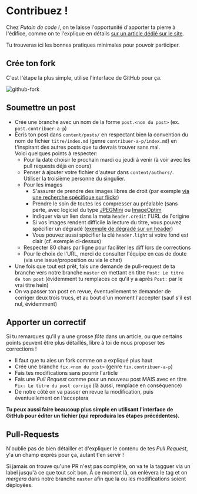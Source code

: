 # Contribuez !

Chez _Putain de code !_, on te laisse l'opportunité d'apporter ta pierre à
l'édifice, comme on te l'explique en détails [sur un article dédié sur le
site](http://putaindecode.fr/posts/comment-contribuer/).

Tu trouveras ici les bonnes pratiques minimales pour pouvoir participer.

## Crée ton fork

C'est l'étape la plus simple, utilise l'interface de GitHub pour ça.

![github-fork](src/pages/posts/comment-contribuer/fork-button.jpg)

## Soumettre un post

* Crée une branche avec un nom de la forme `post.<nom du post>` (ex.
  `post.contribuer-a-p`)
* Écris ton post dans `content/posts/` en respectant bien la convention du
  nom de fichier `titre/index.md` (genre `contribuer-a-p/index.md`)
  en t'inspirant des autres posts que tu devrais trouver sans mal.  
  Voici quelques points à respecter:
  - Pour la date choisir le prochain mardi ou jeudi à venir (à voir avec les
  pull requests déjà en cours)
  - Penser à ajouter votre fichier d'auteur dans `content/authors/`.
  Utiliser la troisième personne du singulier.
  - Pour les images
    - S'assurer de prendre des images libres de droit (par exemple
    [via une recherche spécifique sur flickr](https://www.flickr.com/search/?license=2%2C3%2C4%2C5%2C6%2C9&tags=delorean&advanced=1))
    - Prendre le soin de toutes les compresser au préalable (sans perte,
  avec logiciel du type [JPEGMini](http://www.jpegmini.com/) ou 
  [ImageOptim](https://imageoptim.com/)
    - Indiquer via un lien dans la meta `header.credit` l'URL de l'origine
    - Si vos images rendent difficile la lecture du titre, vous pouvez spécifier
    un dégradé ([exemple de dégradé sur un header](https://github.com/putaindecode/putaindecode.fr/blob/master/content/posts/entreprendre/auto-entrepreneuriat-retour-experiences/index.md))
    - Vous pouvez aussi spécifier la clé `header.light` si votre fond est clair (cf. exemple ci-dessus)
  - Respecter 80 chars par ligne pour faciliter les diff lors de corrections
  - Pour le choix de l'URL, merci de consulter l'équipe en cas de doute
  (via une issue/proposition ou via le chat)
* Une fois que tout est prêt, fais une demande de pull-request de ta branche
  vers notre branche `master` en mettant en titre `Post: Le titre de ton post`
  (évidemment tu remplaces ce qu'il y a après `Post:` par le vrai titre hein)
* On va passer ton post en revue, éventuellement te demander de corriger deux
  trois trucs, et au bout d'un moment l'accepter (sauf s'il est nul, évidemment)

## Apporter un correctif

Si tu remarques qu'il y a une grosse *fôte* dans un article, ou que certains
points peuvent être plus détaillés, libre à toi de nous proposer tes corrections
!

* Il faut que tu aies un fork comme on a expliqué plus haut
* Crée une branche `fix.<nom du post>` (genre `fix.contribuer-a-p`)
* Fais tes modifications sans pourrir l'article
* Fais une *Pull Request* comme pour un nouveau post MAIS avec en titre
  `Fix: Le titre du post corrigé` (là aussi, remplace en conséquence)
* De notre côté on va passer en revue la modification, puis éventuellement on
  l'acceptera

**Tu peux aussi faire beaucoup plus simple en utilisant l'interface de
GitHub pour éditer un fichier (qui reproduira les étapes précédentes).**

## Pull-Requests

N'oublie pas de bien détailler et d'expliquer le contenu de tes *Pull Request*,
y'a un champ exprès pour ça, autant t'en servir !

Si jamais on trouve qu'une PR n'est pas complète, on va te la tagguer via un label
jusqu'à ce que tout soit bon. À ce moment là, on enlèvera le tag et on *mergera*
dans notre branche `master` afin que la ou les modifications soient déployées.
